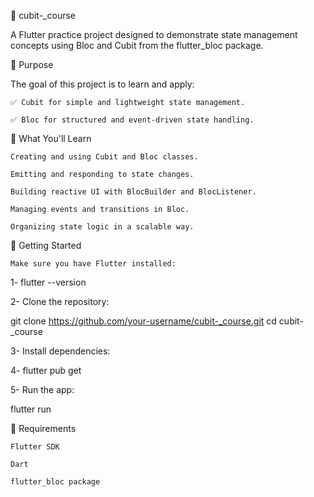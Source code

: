 📱 cubit-_course

A Flutter practice project designed to demonstrate state management concepts using Bloc and Cubit from the flutter_bloc package.

🎯 Purpose

The goal of this project is to learn and apply:

    ✅ Cubit for simple and lightweight state management.

    ✅ Bloc for structured and event-driven state handling.

🧠 What You'll Learn

    Creating and using Cubit and Bloc classes.

    Emitting and responding to state changes.

    Building reactive UI with BlocBuilder and BlocListener.

    Managing events and transitions in Bloc.

    Organizing state logic in a scalable way.

🚀 Getting Started

    Make sure you have Flutter installed:

1- flutter --version

2- Clone the repository:

git clone https://github.com/your-username/cubit-_course.git
cd cubit-_course

3- Install dependencies:

4- flutter pub get

5- Run the app:

flutter run

📌 Requirements

    Flutter SDK

    Dart

    flutter_bloc package


